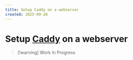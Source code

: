 ```yaml
---
title: Setup Caddy on a webserver
created: 2025-09-20
---
```

# Setup [Caddy](https://caddyserver.com/) on a webserver

> [!warning] Work In Progress